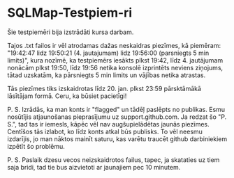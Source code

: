 # SQLMap-Testpiem-ri
Šie testpiemēri bija izstrādāti kursa darbam.

Tajos .txt failos ir vēl atrodamas dažas neskaidras piezīmes, kā piemēram: "19:42:47 lidz 19:50:21 (4. jautajumam) lidz 19:56:00 (parsniegts 5 min limits)", kura nozīmē, ka testpiemērs iesākts plkst 19:42, līdz 4. jautājumam nonācām plkst 19:50, līdz 19:56 netika konsolē izprintēts neviens ziņojums, tātad uzskatām, ka pārsniegts 5 min limits un vājības netika atrastas.

Tās piezīmes tiks izskaidrotas līdz 20. jan. plkst 23:59 pārsktāmākā lāsītājam formā. Ceru, ka būsiet pacietīgi!

P. S. Izrādās, ka man konts ir "flagged" un tādēļ paslēpts no publikas. Esmu nosūtījis atjaunošanas pieprasījumu uz support.github.com. Ja redzat šo "P. S.", tad tas ir iemesls, kāpēc vēl nav augšupielādētas jaunās piezīmes. Centīšos tās izlabot, ko līdz konts atkal būs publisks. To vēl neesmu izdarījis, jo man nāktos mainīt saturu, kas varētu traucēt github darbiniekiem izpētīt šo problēmu.

P. S. Paslaik dzesu vecos neizskaidrotos failus, tapec, ja skataties uz tiem saja bridi, tad tie bus aizvietoti ar jaunajiem pec 10 minutem.
